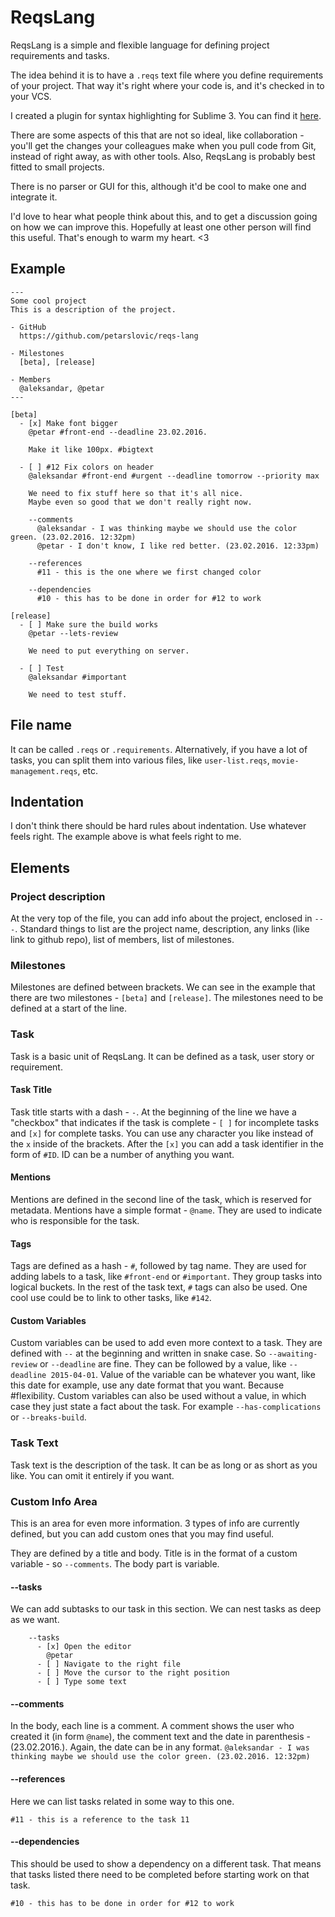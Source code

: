 # ReqsLang

ReqsLang is a simple and flexible language for defining project requirements and tasks.

The idea behind it is to have a `.reqs` text file where you define requirements of your project. That way it's right where your code is, and it's checked in to your VCS.

I created a plugin for syntax highlighting for Sublime 3. You can find it [here](https://github.com/petarslovic/sublime-reqs-language).

There are some aspects of this that are not so ideal, like collaboration - you'll get the changes your colleagues make when you pull code from Git, instead of right away, as with other tools. Also, ReqsLang is probably best fitted to small projects.

There is no parser or GUI for this, although it'd be cool to make one and integrate it.

I'd love to hear what people think about this, and to get a discussion going on how we can improve this. Hopefully at least one other person will find this useful. That's enough to warm my heart. <3

## Example

```
---
Some cool project
This is a description of the project.

- GitHub
  https://github.com/petarslovic/reqs-lang

- Milestones
  [beta], [release]

- Members
  @aleksandar, @petar
---

[beta]
  - [x] Make font bigger
    @petar #front-end --deadline 23.02.2016.

    Make it like 100px. #bigtext

  - [ ] #12 Fix colors on header
    @aleksandar #front-end #urgent --deadline tomorrow --priority max

    We need to fix stuff here so that it's all nice.
    Maybe even so good that we don't really right now.

    --comments
      @aleksandar - I was thinking maybe we should use the color green. (23.02.2016. 12:32pm)
      @petar - I don't know, I like red better. (23.02.2016. 12:33pm)

    --references
      #11 - this is the one where we first changed color

    --dependencies
      #10 - this has to be done in order for #12 to work

[release]
  - [ ] Make sure the build works
    @petar --lets-review

    We need to put everything on server.

  - [ ] Test
    @aleksandar #important

    We need to test stuff.
```

## File name

It can be called `.reqs` or `.requirements`. Alternatively, if you have a lot of tasks, you can split them into various files, like `user-list.reqs`, `movie-management.reqs`, etc.

## Indentation

I don't think there should be hard rules about indentation. Use whatever feels right. The example above is what feels right to me.

## Elements

### Project description

At the very top of the file, you can add info about the project, enclosed in `---`. Standard things to list are the project name, description, any links (like link to github repo), list of members, list of milestones.

### Milestones

Milestones are defined between brackets. We can see in the example that there are two milestones - `[beta]` and `[release]`. The milestones need to be defined at a start of the line.

### Task

Task is a basic unit of ReqsLang. It can be defined as a task, user story or requirement. 

#### Task Title

Task title starts with a dash - `-`. At the beginning of the line we have a "checkbox" that indicates if the task is complete - `[ ]` for incomplete tasks and `[x]` for complete tasks. You can use any character you like instead of the `x` inside of the brackets. After the `[x]` you can add a task identifier in the form of `#ID`. ID can be a number of anything you want.

#### Mentions

Mentions are defined in the second line of the task, which is reserved for metadata. Mentions have a simple format - `@name`. They are used to indicate who is responsible for the task.

#### Tags

Tags are defined as a hash - `#`, followed by tag name. They are used for adding labels to a task, like `#front-end` or `#important`. They group tasks into logical buckets. In the rest of the task text, `#` tags can also be used. One cool use could be to link to other tasks, like `#142`.

#### Custom Variables

Custom variables can be used to add even more context to a task. They are defined with `--` at the beginning and written in snake case. So `--awaiting-review` or `--deadline` are fine. They can be followed by a value, like `--deadline 2015-04-01`. Value of the variable can be whatever you want, like this date for example, use any date format that you want. Because #flexibility. Custom variables can also be used without a value, in which case they just state a fact about the task. For example `--has-complications` or `--breaks-build`.

### Task Text

Task text is the description of the task. It can be as long or as short as you like. You can omit it entirely if you want.

### Custom Info Area

This is an area for even more information. 3 types of info are currently defined, but you can add custom ones that you may find useful.

They are defined by a title and body. Title is in the format of a custom variable - so `--comments`. The body part is variable.

#### --tasks

We can add subtasks to our task in this section. We can nest tasks as deep as we want.

```
    --tasks
      - [x] Open the editor
        @petar
      - [ ] Navigate to the right file
      - [ ] Move the cursor to the right position
      - [ ] Type some text
```

#### --comments

In the body, each line is a comment. A comment shows the user who created it (in form `@name`), the comment text and the date in parenthesis - (23.02.2016.). Again, the date can be in any format.
`@aleksandar - I was thinking maybe we should use the color green. (23.02.2016. 12:32pm)`

#### --references

Here we can list tasks related in some way to this one.

`#11 - this is a reference to the task 11`

#### --dependencies

This should be used to show a dependency on a different task. That means that tasks listed there need to be completed before starting work on that task.

`#10 - this has to be done in order for #12 to work`
